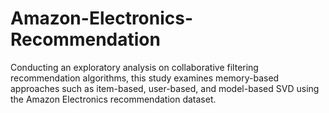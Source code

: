 # Amazon-Electronics-Recommendation
Conducting an exploratory analysis on collaborative filtering recommendation algorithms, this study examines memory-based approaches such as item-based, user-based, and model-based SVD using the Amazon Electronics recommendation dataset.
